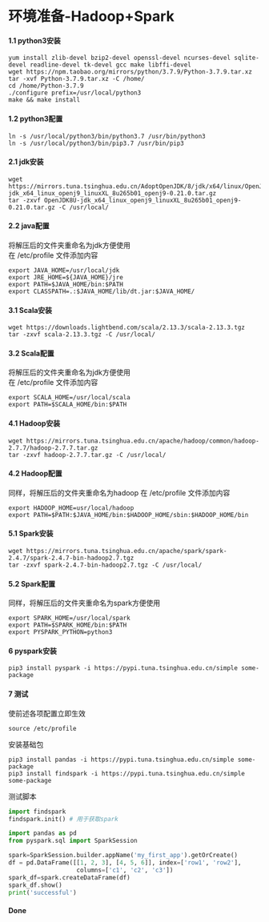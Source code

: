 # 环境准备-Hadoop+Spark

#### 1.1 python3安装
``` shell script
yum install zlib-devel bzip2-devel openssl-devel ncurses-devel sqlite-devel readline-devel tk-devel gcc make libffi-devel
wget https://npm.taobao.org/mirrors/python/3.7.9/Python-3.7.9.tar.xz
tar -xvf Python-3.7.9.tar.xz -C /home/
cd /home/Python-3.7.9
./configure prefix=/usr/local/python3
make && make install
```

#### 1.2 python3配置
```shell script
ln -s /usr/local/python3/bin/python3.7 /usr/bin/python3
ln -s /usr/local/python3/bin/pip3.7 /usr/bin/pip3
```

#### 2.1 jdk安装
```
wget https://mirrors.tuna.tsinghua.edu.cn/AdoptOpenJDK/8/jdk/x64/linux/OpenJDK8U-jdk_x64_linux_openj9_linuxXL_8u265b01_openj9-0.21.0.tar.gz
tar -zxvf OpenJDK8U-jdk_x64_linux_openj9_linuxXL_8u265b01_openj9-0.21.0.tar.gz -C /usr/local/
```
#### 2.2 java配置
将解压后的文件夹重命名为jdk方便使用   
在 /etc/profile 文件添加内容   
```
export JAVA_HOME=/usr/local/jdk
export JRE_HOME=${JAVA_HOME}/jre
export PATH=$JAVA_HOME/bin:$PATH
export CLASSPATH=.:$JAVA_HOME/lib/dt.jar:$JAVA_HOME/
```

#### 3.1 Scala安装
```
wget https://downloads.lightbend.com/scala/2.13.3/scala-2.13.3.tgz
tar -zxvf scala-2.13.3.tgz -C /usr/local/
```
#### 3.2 Scala配置
将解压后的文件夹重命名为jdk方便使用  
在 /etc/profile 文件添加内容
```
export SCALA_HOME=/usr/local/scala
export PATH=$SCALA_HOME/bin:$PATH
```

#### 4.1 Hadoop安装
```
wget https://mirrors.tuna.tsinghua.edu.cn/apache/hadoop/common/hadoop-2.7.7/hadoop-2.7.7.tar.gz
tar -zxvf hadoop-2.7.7.tar.gz -C /usr/local/
```
#### 4.2 Hadoop配置
同样，将解压后的文件夹重命名为hadoop
在 /etc/profile 文件添加内容 
```
export HADOOP_HOME=usr/local/hadoop
export PATH=$PATH:$JAVA_HOME/bin:$HADOOP_HOME/sbin:$HADOOP_HOME/bin
```

#### 5.1 Spark安装
```
wget https://mirrors.tuna.tsinghua.edu.cn/apache/spark/spark-2.4.7/spark-2.4.7-bin-hadoop2.7.tgz
tar -zxvf spark-2.4.7-bin-hadoop2.7.tgz -C /usr/local/
```
#### 5.2 Spark配置
同样，将解压后的文件夹重命名为spark方便使用
```
export SPARK_HOME=/usr/local/spark
export PATH=$SPARK_HOME/bin:$PATH
export PYSPARK_PYTHON=python3
```
#### 6 pyspark安装
```shell script
pip3 install pyspark -i https://pypi.tuna.tsinghua.edu.cn/simple some-package
```

#### 7 测试
使前述各项配置立即生效
```
source /etc/profile
```
安装基础包
```shell script
pip3 install pandas -i https://pypi.tuna.tsinghua.edu.cn/simple some-package
pip3 install findspark -i https://pypi.tuna.tsinghua.edu.cn/simple some-package
```
测试脚本
```Python
import findspark
findspark.init() # 用于获取spark

import pandas as pd
from pyspark.sql import SparkSession

spark=SparkSession.builder.appName('my_first_app').getOrCreate()
df = pd.DataFrame([[1, 2, 3], [4, 5, 6]], index=['row1', 'row2'],
                   columns=['c1', 'c2', 'c3'])
spark_df=spark.createDataFrame(df)
spark_df.show()
print('successful')
```
#### Done